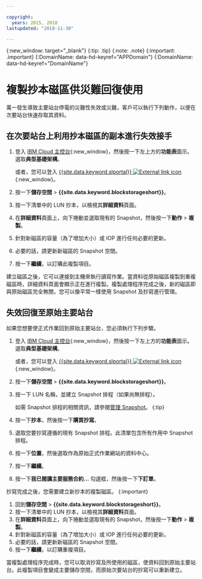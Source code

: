 ```yaml
---

copyright:
  years: 2015, 2018
lastupdated: "2018-11-30"

---
```


{:new_window: target="_blank"}
{:tip: .tip}
{:note: .note}
{:important: .important}
{:DomainName: data-hd-keyref="APPDomain"}
{:DomainName: data-hd-keyref="DomainName"}


# 複製抄本磁區供災難回復使用

萬一發生導致主要站台停電的災難性失效或災難，客戶可以執行下列動作，以便在次要站台快速存取其資料。

## 在次要站台上利用抄本磁區的副本進行失效接手

1. 登入 [IBM Cloud 主控台](https://{DomainName}/catalog/){:new_window}，然後按一下左上方的**功能表**圖示。選取**典型基礎架構**。

   或者，您可以登入 [{{site.data.keyword.slportal}} ![External link icon](../../icons/launch-glyph.svg "External link icon")](https://control.softlayer.com/){:new_window}。
2. 按一下**儲存空間** > **{{site.data.keyword.blockstorageshort}}**。
3. 按一下清單中的 LUN 抄本，以檢視其**詳細資料**頁面。
4. 在**詳細資料**頁面上，向下捲動並選取現有的 Snapshot，然後按一下**動作** > **複製**。
5. 針對新磁區的容量（為了增加大小）或 IOP 進行任何必要的更新。
6. 必要的話，請更新新磁區的 Snapshot 空間。
7. 按一下**繼續**，以訂購此複製項目。

建立磁區之後，它可以連接到主機來執行讀寫作業。當資料從原始磁區複製到重複磁區時，詳細資料頁面會顯示正在進行複製。複製處理程序完成之後，新的磁區即與原始磁區完全無關，您可以像平常一樣使用 Snapshot 及抄寫進行管理。

## 失效回復至原始主要站台

如果您想要使正式作業回到原始主要站台，您必須執行下列步驟。

1. 登入 [IBM Cloud 主控台](https://{DomainName}/catalog/){:new_window}，然後按一下左上方的**功能表**圖示。選取**典型基礎架構**。

   或者，您可以登入 [{{site.data.keyword.slportal}} ![External link icon](../../icons/launch-glyph.svg "External link icon")](https://control.softlayer.com/){:new_window}。
2. 按一下**儲存空間** > **{{site.data.keyword.blockstorageshort}}**。
3. 按一下 LUN 名稱，並建立 Snapshot 排程（如果尚無排程）。

   如需 Snapshot 排程的相關資訊，請參閱[管理 Snapshot](working-with-snapshots.html#adding-a-snapshot-schedule)。
   {:tip}
4. 按一下**抄本**，然後按一下**購買抄寫**。

5. 選取您要抄寫遵循的現有 Snapshot 排程。此清單包含所有作用中 Snapshot 排程。
6. 按一下**位置**，然後選取作為原始正式作業網站的資料中心。
7. 按一下**繼續**。
8. 按一下**我已閱讀主要服務合約...** 勾選框，然後按一下**下訂單**。

抄寫完成之後，您需要建立新抄本的複製磁區。
{:important}

1. 回到**儲存空間** > **{{site.data.keyword.blockstorageshort}}**。
2. 按一下清單中的 LUN 抄本，以檢視其**詳細資料**頁面。
3. 在**詳細資料**頁面上，向下捲動並選取現有的 Snapshot，然後按一下**動作** > **複製**。
4. 針對新磁區的容量（為了增加大小）或 IOP 進行任何必要的更新。
5. 必要的話，請更新新磁區的 Snapshot 空間。
6. 按一下**繼續**，以訂購重複項目。

當複製處理程序完成時，您可以取消抄寫及所使用的磁區，使資料回到原始主要站台。此複製項目會變成主要儲存空間，而原始次要站台的抄寫可以重新建立。
